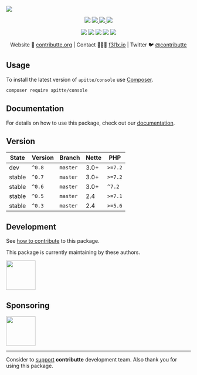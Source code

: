 ![](https://heatbadger.now.sh/github/readme/apitte/console/)

<p align=center>
  <a href="https://github.com/apitte/console/actions"><img src="https://badgen.net/github/checks/apitte/console/master?cache=300"></a>
  <a href="https://coveralls.io/r/apitte/console"> <img src="https://badgen.net/coveralls/c/github/apitte/console?cache=300"> </a>
  <a href="https://packagist.org/packages/apitte/console"> <img src="https://badgen.net/packagist/dm/apitte/console"> </a>
  <a href="https://packagist.org/packages/apitte/console"> <img src="https://badgen.net/packagist/v/apitte/console"> </a>
</p>
<p align=center>
  <a href="https://packagist.org/packages/apitte/console"><img src="https://badgen.net/packagist/php/apitte/console"></a>
  <a href="https://github.com/apitte/console"><img src="https://badgen.net/github/license/apitte/console"></a>
  <a href="https://bit.ly/ctteg"><img src="https://badgen.net/badge/support/gitter/cyan"></a>
  <a href="https://bit.ly/cttfo"><img src="https://badgen.net/badge/support/forum/yellow"></a>
  <a href="https://contributte.org/partners.html"><img src="https://badgen.net/badge/become/a%20patron/F96854"></a>
<p>

<p align=center>
Website 🚀 <a href="https://contributte.org">contributte.org</a> | Contact 👨🏻‍💻 <a href="https://f3l1x.io">f3l1x.io</a> | Twitter 🐦 <a href="https://twitter.com/contributte">@contributte</a>
</p>

## Usage

To install the latest version of `apitte/console` use [Composer](https://getcomposer.com).

```bash
composer require apitte/console
```

## Documentation

For details on how to use this package, check out our [documentation](.docs).


## Version

| State       | Version | Branch   | Nette | PHP     |
|-------------|---------|----------|-------|---------|
| dev         | `^0.8`  | `master` | 3.0+  | `>=7.2` |
| stable      | `^0.7`  | `master` | 3.0+  | `>=7.2` |
| stable      | `^0.6`  | `master` | 3.0+  | `^7.2`  |
| stable      | `^0.5`  | `master` | 2.4   | `>=7.1` |
| stable      | `^0.3`  | `master` | 2.4   | `>=5.6` |

## Development

See [how to contribute](https://contributte.org/contributing.html) to this package.

This package is currently maintaining by these authors.

<a href="https://github.com/f3l1x">
  <img width="80" height="80" src="https://avatars2.githubusercontent.com/u/538058?v=3&s=80">
</a>

## Sponsoring

<a href="https://github.com/tlapnet">
  <img width="80" height="80" src="https://avatars1.githubusercontent.com/u/22914186?s=80&v=4">
</a>

-----

Consider to [support](https://contributte.com/partners) **contributte** development team.
Also thank you for using this package.
